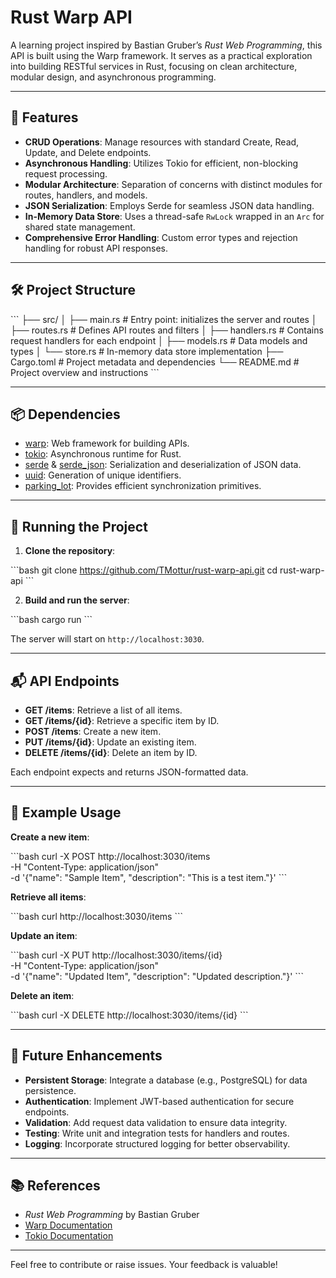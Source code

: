 # Rust Warp API

A learning project inspired by Bastian Gruber’s *Rust Web Programming*, this API is built using the Warp framework. It serves as a practical exploration into building RESTful services in Rust, focusing on clean architecture, modular design, and asynchronous programming.

---

## 🚀 Features

- **CRUD Operations**: Manage resources with standard Create, Read, Update, and Delete endpoints.
- **Asynchronous Handling**: Utilizes Tokio for efficient, non-blocking request processing.
- **Modular Architecture**: Separation of concerns with distinct modules for routes, handlers, and models.
- **JSON Serialization**: Employs Serde for seamless JSON data handling.
- **In-Memory Data Store**: Uses a thread-safe `RwLock` wrapped in an `Arc` for shared state management.
- **Comprehensive Error Handling**: Custom error types and rejection handling for robust API responses.

---

## 🛠 Project Structure

\```
├── src/
│   ├── main.rs          # Entry point: initializes the server and routes
│   ├── routes.rs        # Defines API routes and filters
│   ├── handlers.rs      # Contains request handlers for each endpoint
│   ├── models.rs        # Data models and types
│   └── store.rs         # In-memory data store implementation
├── Cargo.toml           # Project metadata and dependencies
└── README.md            # Project overview and instructions
\```

---

## 📦 Dependencies

- [warp](https://crates.io/crates/warp): Web framework for building APIs.
- [tokio](https://crates.io/crates/tokio): Asynchronous runtime for Rust.
- [serde](https://crates.io/crates/serde) & [serde_json](https://crates.io/crates/serde_json): Serialization and deserialization of JSON data.
- [uuid](https://crates.io/crates/uuid): Generation of unique identifiers.
- [parking_lot](https://crates.io/crates/parking_lot): Provides efficient synchronization primitives.

---

## 🧪 Running the Project

1. **Clone the repository**:

\```bash
git clone https://github.com/TMottur/rust-warp-api.git
cd rust-warp-api
\```

2. **Build and run the server**:

\```bash
cargo run
\```

The server will start on `http://localhost:3030`.

---

## 📬 API Endpoints

- **GET /items**: Retrieve a list of all items.
- **GET /items/{id}**: Retrieve a specific item by ID.
- **POST /items**: Create a new item.
- **PUT /items/{id}**: Update an existing item.
- **DELETE /items/{id}**: Delete an item by ID.

Each endpoint expects and returns JSON-formatted data.

---

## 🧰 Example Usage

**Create a new item**:

\```bash
curl -X POST http://localhost:3030/items \
     -H "Content-Type: application/json" \
     -d '{"name": "Sample Item", "description": "This is a test item."}'
\```

**Retrieve all items**:

\```bash
curl http://localhost:3030/items
\```

**Update an item**:

\```bash
curl -X PUT http://localhost:3030/items/{id} \
     -H "Content-Type: application/json" \
     -d '{"name": "Updated Item", "description": "Updated description."}'
\```

**Delete an item**:

\```bash
curl -X DELETE http://localhost:3030/items/{id}
\```

---

## 🧭 Future Enhancements

- **Persistent Storage**: Integrate a database (e.g., PostgreSQL) for data persistence.
- **Authentication**: Implement JWT-based authentication for secure endpoints.
- **Validation**: Add request data validation to ensure data integrity.
- **Testing**: Write unit and integration tests for handlers and routes.
- **Logging**: Incorporate structured logging for better observability.

---

## 📚 References

- *Rust Web Programming* by Bastian Gruber
- [Warp Documentation](https://docs.rs/warp)
- [Tokio Documentation](https://docs.rs/tokio)

---

Feel free to contribute or raise issues. Your feedback is valuable!
